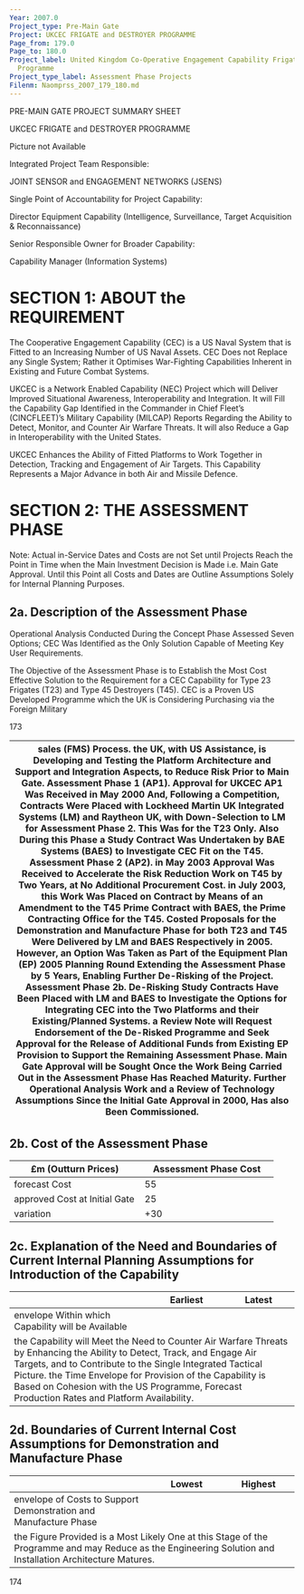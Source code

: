 ```yaml
---
Year: 2007.0
Project_type: Pre-Main Gate
Project: UKCEC FRIGATE and DESTROYER PROGRAMME
Page_from: 179.0
Page_to: 180.0
Project_label: United Kingdom Co-Operative Engagement Capability Frigate  and Destroyers
  Programme
Project_type_label: Assessment Phase Projects
Filenm: Naomprss_2007_179_180.md
---
```

PRE-MAIN GATE PROJECT SUMMARY SHEET

UKCEC FRIGATE and DESTROYER PROGRAMME

Picture not Available

Integrated Project Team Responsible:

JOINT SENSOR and ENGAGEMENT NETWORKS (JSENS)

Single Point of Accountability for Project Capability:

Director Equipment Capability (Intelligence, Surveillance, Target Acquisition & Reconnaissance)

Senior Responsible Owner for Broader Capability:

Capability Manager (Information Systems)

# SECTION 1: ABOUT the REQUIREMENT

The Cooperative Engagement Capability (CEC) is a US Naval System that is Fitted to an Increasing Number of US Naval Assets. CEC Does not Replace any Single System; Rather it Optimises War-Fighting Capabilities Inherent in Existing and Future Combat Systems.

UKCEC is a Network Enabled Capability (NEC) Project which will Deliver Improved Situational Awareness, Interoperability and Integration. It will Fill the Capability Gap Identified in the Commander in Chief Fleet’s (CINCFLEET)’s Military Capability (MILCAP) Reports Regarding the Ability to Detect, Monitor, and Counter Air Warfare Threats. It will also Reduce a Gap in Interoperability with the United States.

UKCEC Enhances the Ability of Fitted Platforms to Work Together in Detection, Tracking and Engagement of Air Targets. This Capability Represents a Major Advance in both Air and Missile Defence.

# SECTION 2: THE ASSESSMENT PHASE

Note: Actual in-Service Dates and Costs are not Set until Projects Reach the Point in Time when the Main Investment Decision is Made i.e. Main Gate Approval. Until this Point all Costs and Dates are Outline Assumptions Solely for Internal Planning Purposes.

## 2a. Description of the Assessment Phase

Operational Analysis Conducted During the Concept Phase Assessed Seven Options; CEC Was Identified as the Only Solution Capable of Meeting Key User Requirements.

The Objective of the Assessment Phase is to Establish the Most Cost Effective Solution to the Requirement for a CEC Capability for Type 23 Frigates (T23) and Type 45 Destroyers (T45). CEC is a Proven US Developed Programme which the UK is Considering Purchasing via the Foreign Military

173

<table>
<colgroup>
<col Style="Width: 100%" />
</Colgroup>
<thead>
<tr>
<th Rowspan="4">sales (FMS) Process. the UK, with US Assistance, is Developing and Testing the Platform Architecture and Support and Integration Aspects, to Reduce Risk Prior to Main Gate. Assessment Phase 1 (AP1). Approval for UKCEC AP1 Was Received in May 2000 And, Following a Competition, Contracts Were Placed with Lockheed Martin UK Integrated Systems (LM) and Raytheon UK, with Down-Selection to LM for Assessment Phase 2. This Was for the T23 Only. Also During this Phase a Study Contract Was Undertaken by BAE Systems (BAES) to Investigate CEC Fit on the T45. Assessment Phase 2 (AP2). in May 2003 Approval Was Received to Accelerate the Risk Reduction Work on T45 by Two Years, at No Additional Procurement Cost. in July 2003, this Work Was Placed on Contract by Means of an Amendment to the T45 Prime Contract with BAES, the Prime Contracting Office for the T45. Costed Proposals for the Demonstration and Manufacture Phase for both T23 and T45 Were Delivered by LM and BAES Respectively in 2005. However, an Option Was Taken as Part of the Equipment Plan (EP) 2005 Planning Round Extending the Assessment Phase by 5 Years, Enabling Further De-Risking of the Project. Assessment Phase 2b. De-Risking Study Contracts Have Been Placed with LM and BAES to Investigate the Options for Integrating CEC into the Two Platforms and their Existing/Planned Systems. a Review Note will Request Endorsement of the De-Risked Programme and Seek Approval for the Release of Additional Funds from Existing EP Provision to Support the Remaining Assessment Phase. Main Gate Approval will be Sought Once the Work Being Carried Out in the Assessment Phase Has Reached Maturity. Further Operational Analysis Work and a Review of Technology Assumptions Since the Initial Gate Approval in 2000, Has also Been Commissioned.</Th>
</Tr>
<tr>
</Tr>
<tr>
</Tr>
<tr>
</Tr>
</Thead>
<tbody>
</Tbody>
</Table>

## 2b. Cost of the Assessment Phase

<table>
<colgroup>
<col Style="Width: 49%" />
<col Style="Width: 50%" />
</Colgroup>
<thead>
<tr>
<th>
£m (Outturn Prices)
</Th>
<th>
Assessment Phase Cost
</Th>
</Tr>
</Thead>
<tbody>
<tr>
<td>forecast Cost</Td>
<td>
55
</Td>
</Tr>
<tr>
<td>approved Cost at Initial Gate</Td>
<td>
25
</Td>
</Tr>
<tr>
<td>variation</Td>
<td>
+30
</Td>
</Tr>
</Tbody>
</Table>

## 2c. Explanation of the Need and Boundaries of Current Internal Planning Assumptions for Introduction of the Capability

<table>
<colgroup>
<col Style="Width: 49%" />
<col Style="Width: 25%" />
<col Style="Width: 25%" />
</Colgroup>
<thead>
<tr>
<th></Th>
<th>
Earliest
</Th>
<th>
Latest
</Th>
</Tr>
</Thead>
<tbody>
<tr>
<td>envelope Within which Capability will be Available</Td>
<td>

</Td>
<td>

</Td>
</Tr>
<tr>
<td Colspan="3">the Capability will Meet the Need to Counter Air Warfare Threats by Enhancing the Ability to Detect, Track, and Engage Air Targets, and to Contribute to the Single Integrated Tactical Picture. the Time Envelope for Provision of the Capability is Based on Cohesion with the US Programme, Forecast Production Rates and Platform Availability.</Td>
</Tr>
</Tbody>
</Table>

## 2d. Boundaries of Current Internal Cost Assumptions for Demonstration and Manufacture Phase

<table>
<colgroup>
<col Style="Width: 49%" />
<col Style="Width: 25%" />
<col Style="Width: 25%" />
</Colgroup>
<thead>
<tr>
<th></Th>
<th>
Lowest
</Th>
<th>
Highest
</Th>
</Tr>
</Thead>
<tbody>
<tr>
<td>envelope of Costs to Support Demonstration and Manufacture Phase</Td>
<td>

</Td>
<td>

</Td>
</Tr>
<tr>
<td Colspan="3">the Figure Provided is a Most Likely One at this Stage of the Programme and may Reduce as the Engineering Solution and Installation Architecture Matures.</Td>
</Tr>
</Tbody>
</Table>

174
